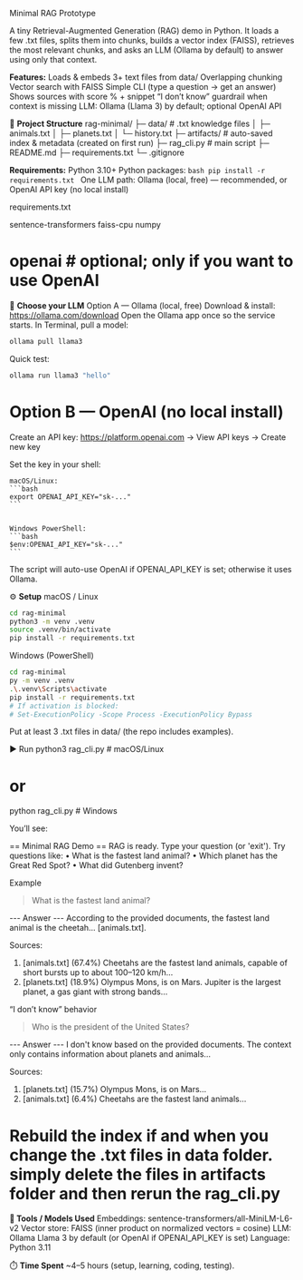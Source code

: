 Minimal RAG Prototype

A tiny Retrieval-Augmented Generation (RAG) demo in Python.
It loads a few .txt files, splits them into chunks, builds a vector index (FAISS), retrieves the most relevant chunks, and asks an LLM (Ollama by default) to answer using only that context.

**Features:**
    Loads & embeds 3+ text files from data/
    Overlapping chunking
    Vector search with FAISS
    Simple CLI (type a question → get an answer)
    Shows sources with score % + snippet
    “I don’t know” guardrail when context is missing
    LLM: Ollama (Llama 3) by default; optional OpenAI API

📂 **Project Structure**
rag-minimal/
├─ data/            # .txt knowledge files
│  ├─ animals.txt
│  ├─ planets.txt
│  └─ history.txt
├─ artifacts/       # auto-saved index & metadata (created on first run)
├─ rag_cli.py       # main script
├─ README.md
├─ requirements.txt
└─ .gitignore


**Requirements:**
    Python 3.10+
    Python packages: 
    ```bash
    pip install -r requirements.txt
    ```
    One LLM path:
        Ollama (local, free) — recommended, or
        OpenAI API key (no local install)

requirements.txt

sentence-transformers
faiss-cpu
numpy
# openai  # optional; only if you want to use OpenAI

🧠 **Choose your LLM**
Option A — Ollama (local, free)
Download & install: https://ollama.com/download
Open the Ollama app once so the service starts.
In Terminal, pull a model:
```bash
ollama pull llama3
```

Quick test:
```bash
ollama run llama3 "hello"
```


# Option B — OpenAI (no local install)

Create an API key: https://platform.openai.com
 → View API keys → Create new key

Set the key in your shell:

    macOS/Linux:
    ```bash
    export OPENAI_API_KEY="sk-..."
    ```


    Windows PowerShell:
    ```bash
    $env:OPENAI_API_KEY="sk-..."
    ```


The script will auto-use OpenAI if OPENAI_API_KEY is set; otherwise it uses Ollama.

⚙️ **Setup**
macOS / Linux
```bash 
cd rag-minimal
python3 -m venv .venv
source .venv/bin/activate
pip install -r requirements.txt
```

Windows (PowerShell)
```bash
cd rag-minimal
py -m venv .venv
.\.venv\Scripts\activate
pip install -r requirements.txt
# If activation is blocked:
# Set-ExecutionPolicy -Scope Process -ExecutionPolicy Bypass
```

Put at least 3 .txt files in data/ (the repo includes examples).

▶️ Run
python3 rag_cli.py     # macOS/Linux
# or
python rag_cli.py      # Windows


You’ll see:

== Minimal RAG Demo ==
RAG is ready. Type your question (or 'exit').
Try questions like:
  • What is the fastest land animal?
  • Which planet has the Great Red Spot?
  • What did Gutenberg invent?
> 

Example
> What is the fastest land animal?

--- Answer ---
According to the provided documents, the fastest land animal is the cheetah... [animals.txt].

Sources:
  1. [animals.txt]  (67.4%)  Cheetahs are the fastest land animals, capable of short bursts up to about 100–120 km/h…
  2. [planets.txt]  (18.9%)  Olympus Mons, is on Mars. Jupiter is the largest planet, a gas giant with strong bands…

“I don’t know” behavior
> Who is the president of the United States?

--- Answer ---
I don't know based on the provided documents. The context only contains information about planets and animals…

Sources:
  1. [planets.txt]  (15.7%)  Olympus Mons, is on Mars…
  2. [animals.txt]  (6.4%)   Cheetahs are the fastest land animals…

# Rebuild the index if and when you change the .txt files in data folder. simply delete the files in artifacts folder and then rerun the rag_cli.py


**🧪 Tools / Models Used**
Embeddings: sentence-transformers/all-MiniLM-L6-v2
Vector store: FAISS (inner product on normalized vectors = cosine)
LLM: Ollama Llama 3 by default (or OpenAI if OPENAI_API_KEY is set)
Language: Python 3.11

⏱️ **Time Spent**
~4–5 hours (setup, learning, coding, testing).